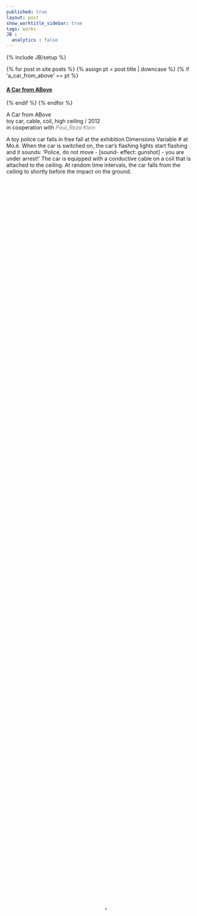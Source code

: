 ```yaml
---
published: true
layout: post
show_worktitle_sidebar: true
tags: works
JB :
  analytics : false
---
```


{% include JB/setup %}


{% for post in site.posts %}
	{% assign pt = post.title | downcase %}
	{% if 'a_car_from_above' == pt %}
<h4><a href="{{ BASE_PATH }}{{ post.url }}">A Car from ABove</a></h4>
	{% endif %}
{% endfor %}

<p>
A Car from ABove<br />
toy car, cable, coil, high ceiling / 2012<br />
in cooperation with <a href="http://www.praxistest.cc/" target="_blank" style="text-decoration:none; color: grey"><i>Paul_Reza Klein</i></a><br />

A toy police car falls in free fall at the exhibition Dimensions Variable # at Mo.ë. When the car is switched on, the car‘s flashing lights start flashing and it sounds: ‘Police, do not move - [sound- effect: gunshot] - you are under arrest!’ The car is equipped with a conductive cable on a coil that is attached to the ceiling. At random time intervals, the car falls from the ceiling to shortly before the impact on the ground.<br /><br />
</p>


<video preload="metadata" poster="{{ site.url }}/images/acab_poster.jpg" width="100%" height="100%" controls>
  <source src="{{ site.url }}/images/acab_small.mp4" type="video/mp4">
</video>


{% comment %}

<iframe width="100%" height="384" frameborder="0" allowfullscreen="" webkitallowfullscreen="" src="http://player.vimeo.com/video/59054272?title=0&amp;byline=0&amp;portrait=0">
</iframe>

<p><br /><br />view of the motor that lifts it all up:<br /><br /></p>
<img src="{{ site.url }}/images/acab1.jpg" alt="image">
![image]({{ site.url }}/images/acab1.jpg)
{% endcomment %}
